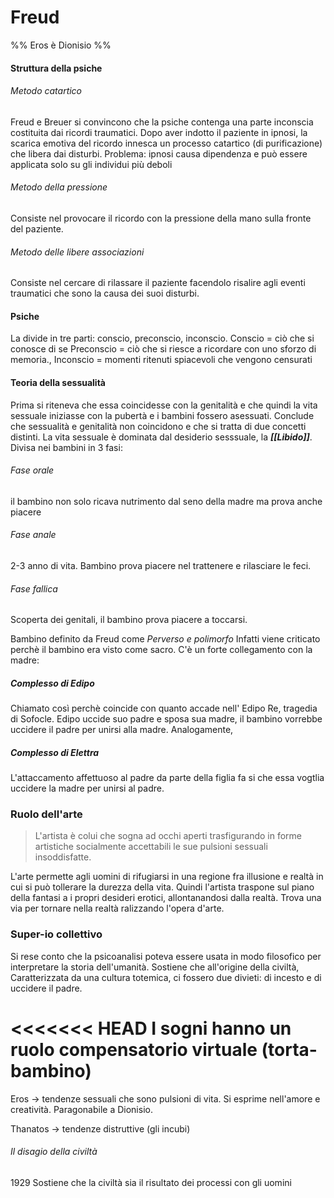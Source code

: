 # Freud 
 %% Eros è Dionisio %%
#### Struttura della psiche
###### Metodo catartico
Freud e Breuer si convincono che la psiche contenga una parte inconscia costituita dai ricordi traumatici. Dopo aver indotto il paziente in ipnosi, la scarica emotiva del ricordo innesca un processo catartico (di purificazione) che libera dai disturbi. 
Problema: ipnosi causa dipendenza e può essere applicata solo su gli individui più deboli 
###### Metodo della pressione
Consiste nel provocare il ricordo con la pressione della mano sulla fronte del paziente. 
###### Metodo delle libere associazioni 
Consiste nel cercare di rilassare il paziente facendolo risalire agli eventi traumatici che sono la causa dei suoi disturbi. 

#### Psiche
La divide in tre parti: conscio, preconscio, inconscio. 
Conscio = ciò che si conosce di se
Preconscio = ciò che si riesce a ricordare con uno sforzo di memoria., 
Inconscio = momenti ritenuti spiacevoli che vengono censurati 



 #### Teoria della sessualità
 Prima si riteneva che essa coincidesse con la genitalità e che quindi la vita sessuale iniziasse con la pubertà e i bambini fossero asessuati. 
 Conclude che sessualità e genitalità non coincidono e che si tratta di due concetti distinti. 
 La vita sessuale è dominata dal desiderio sesssuale, la ***[[Libido]]***. 
 Divisa nei bambini in 3 fasi: 
###### Fase orale
il bambino non solo ricava nutrimento dal seno della madre ma prova anche piacere
###### Fase anale
2-3 anno di vita. Bambino prova piacere nel trattenere e rilasciare le feci. 
###### Fase fallica
Scoperta dei genitali, il bambino prova piacere a toccarsi. 

Bambino definito da Freud come *Perverso e polimorfo*
Infatti viene criticato perchè il bambino era visto come sacro. 
C'è un forte collegamento con la madre: 
##### Complesso di Edipo
Chiamato così perchè coincide con quanto accade nell' Edipo Re, tragedia di Sofocle. Edipo uccide suo padre e sposa sua madre, il bambino vorrebbe uccidere il padre per unirsi alla madre. 
Analogamente, 
##### Complesso di Elettra
L'attaccamento affettuoso al padre da parte della figlia fa si che essa vogtlia uccidere la madre per unirsi al padre. 

### Ruolo dell'arte
> L'artista è colui che sogna ad occhi aperti trasfigurando in forme artistiche socialmente accettabili le sue pulsioni sessuali insoddisfatte. 
 
 L'arte permette agli uomini di rifugiarsi in una regione fra illusione e realtà in cui si può tollerare la durezza della vita. 
 Quindi l'artista traspone sul piano della fantasi a i propri desideri erotici, allontanandosi dalla realtà. 
 Trova una via per tornare nella realtà ralizzando l'opera d'arte. 
 
 ### Super-io collettivo
 Si rese conto che la psicoanalisi poteva essere usata in modo filosofico per interpretare la storia dell'umanità. 
 Sostiene che all'origine della civiltà, Caratterizzata da una cultura totemica, ci fossero due divieti: di incesto e di uccidere il padre. 
 
<<<<<<< HEAD
 I sogni hanno un ruolo compensatorio virtuale (torta-bambino)
=======
 Eros -> tendenze sessuali che sono pulsioni di vita. Si esprime nell'amore e creatività. Paragonabile a Dionisio.
 
 Thanatos -> tendenze distruttive  (gli incubi)
 
 ###### Il disagio della civiltà 
 1929
 Sostiene che la civiltà sia il risultato dei processi con gli uomini 
 
 
 
 
 
 
 
 
 
 
 
 
 
 
 
 
 
 
 
 
 
 
 
 
 
 
 
 
 
 
 
 
 
 
 
 